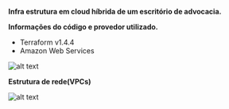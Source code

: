 **Infra estrutura em cloud híbrida de um escritório de advocacia.**

**Informações do código e provedor utilizado.**
* Terraform v1.4.4  
* Amazon Web Services

![alt text](https://github.com/henriquenogueira/puc-minas/blob/main/infra.png)

**Estrutura de rede(VPCs)**

![alt text](https://github.com/henriquenogueira/puc-minas/blob/main/lan.png)
